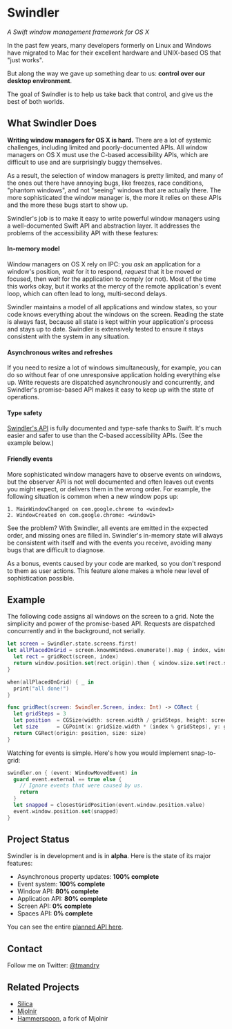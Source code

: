 # Swindler
_A Swift window management framework for OS X_

In the past few years, many developers formerly on Linux and Windows have migrated to Mac for their
excellent hardware and UNIX-based OS that "just works".

But along the way we gave up something dear to us: **control over our desktop environment**.

The goal of Swindler is to help us take back that control, and give us the best of both worlds.

## What Swindler Does

**Writing window managers for OS X is hard.** There are a lot of systemic challenges, including limited
and poorly-documented APIs. All window managers on OS X must use the C-based accessibility APIs, which
are difficult to use and are surprisingly buggy themselves.

As a result, the selection of window managers is pretty limited, and many of the ones out there have
annoying bugs, like freezes, race conditions, "phantom windows", and not "seeing" windows that are
actually there. The more sophisticated the window manager is, the more it relies on these APIs and
the more these bugs start to show up.

Swindler's job is to make it easy to write powerful window managers using a well-documented Swift
API and abstraction layer. It addresses the problems of the accessibility API with these features:

#### In-memory model

Window managers on OS X rely on IPC: you _ask_ an application for a window's position, _wait_ for it
to respond, _request_ that it be moved or focused, then _wait_ for the application to comply (or
not). Most of the time this works okay, but it works at the mercy of the remote application's event
loop, which can often lead to long, multi-second delays.

Swindler maintains a model of all applications and window states, so your code knows everything
about the windows on the screen. Reading the state is always fast, because all state is kept within
your application's process and stays up to date. Swindler is extensively tested to ensure it stays
consistent with the system in any situation.

#### Asynchronous writes and refreshes

If you need to resize a lot of windows simultaneously, for example, you can do so without fear of
one unresponsive application holding everything else up. Write requests are dispatched
asynchronously and concurrently, and Swindler's promise-based API makes it easy to keep up with the
state of operations.

#### Type safety

[Swindler's API](https://github.com/tmandry/Swindler/blob/master/Swindler/Swindler/API.swift) is
fully documented and type-safe thanks to Swift. It's much easier and safer to use than the C-based
accessibility APIs. (See the example below.)

#### Friendly events

More sophisticated window managers have to observe events on windows, but the observer API is
not well documented and often leaves out events you might expect, or delivers them in the wrong order.
For example, the following situation is common when a new window pops up:

```
1. MainWindowChanged on com.google.chrome to <window1>
2. WindowCreated on com.google.chrome: <window1>
```

See the problem? With Swindler, all events are emitted in the expected order, and missing ones are
filled in. Swindler's in-memory state will always be consistent with itself and with the events you
receive, avoiding many bugs that are difficult to diagnose.

As a bonus, events caused by your code are marked, so you don't respond to them as user actions.
This feature alone makes a whole new level of sophistication possible.

## Example

The following code assigns all windows on the screen to a grid. Note the simplicity and power of the
promise-based API. Requests are dispatched concurrently and in the background, not serially.

```swift
let screen = Swindler.state.screens.first!
let allPlacedOnGrid = screen.knownWindows.enumerate().map { index, window in
  let rect = gridRect(screen, index)
  return window.position.set(rect.origin).then { window.size.set(rect.size) }
}

when(allPlacedOnGrid) { _ in
  print("all done!")
}

func gridRect(screen: Swindler.Screen, index: Int) -> CGRect {
  let gridSteps = 3
  let position  = CGSize(width: screen.width / gridSteps, height: screen.height / gridSteps)
  let size      = CGPoint(x: gridSize.width * (index % gridSteps), y: gridSize.height * (index / gridSteps))
  return CGRect(origin: position, size: size)
}
```

Watching for events is simple. Here's how you would implement snap-to-grid:

```swift
swindler.on { (event: WindowMovedEvent) in
  guard event.external == true else {
    // Ignore events that were caused by us.
    return
  }
  let snapped = closestGridPosition(event.window.position.value)
  event.window.position.set(snapped)
}
```

## Project Status

Swindler is in development and is in **alpha**. Here is the state of its major features:

- Asynchronous property updates: **100% complete**
- Event system: **100% complete**
- Window API: **80% complete**
- Application API: **80% complete**
- Screen API: **0% complete**
- Spaces API: **0% complete**

You can see the entire [planned API here](https://github.com/tmandry/Swindler/blob/master/Swindler/Swindler/API.swift).

## Contact

Follow me on Twitter: [@tmandry](https://twitter.com/tmandry)

## Related Projects

- [Silica](https://github.com/ianyh/Silica)
- [Mjolnir](https://github.com/sdegutis/mjolnir)
- [Hammerspoon](https://github.com/Hammerspoon/hammerspoon), a fork of Mjolnir
